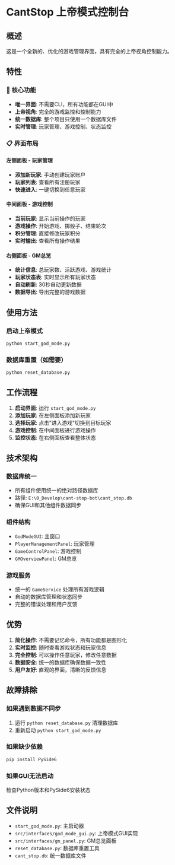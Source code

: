 # CantStop 上帝模式控制台

## 概述

这是一个全新的、优化的游戏管理界面，具有完全的上帝视角控制能力。

## 特性

### 🎯 核心功能
- **唯一界面**: 不需要CLI，所有功能都在GUI中
- **上帝视角**: 完全的游戏监控和控制能力
- **统一数据库**: 整个项目只使用一个数据库文件
- **实时管理**: 玩家管理、游戏控制、状态监控

### 📋 界面布局

#### 左侧面板 - 玩家管理
- **添加新玩家**: 手动创建玩家账户
- **玩家列表**: 查看所有注册玩家
- **快速进入**: 一键切换到任意玩家

#### 中间面板 - 游戏控制
- **当前玩家**: 显示当前操作的玩家
- **游戏操作**: 开始游戏、掷骰子、结束轮次
- **积分管理**: 直接修改玩家积分
- **实时输出**: 查看所有操作结果

#### 右侧面板 - GM总览
- **统计信息**: 总玩家数、活跃游戏、游戏统计
- **玩家状态表**: 实时显示所有玩家状态
- **自动刷新**: 30秒自动更新数据
- **数据导出**: 导出完整的游戏数据

## 使用方法

### 启动上帝模式
```bash
python start_god_mode.py
```

### 数据库重置（如需要）
```bash
python reset_database.py
```

## 工作流程

1. **启动界面**: 运行 `start_god_mode.py`
2. **添加玩家**: 在左侧面板添加新玩家
3. **选择玩家**: 点击"进入游戏"切换到目标玩家
4. **游戏控制**: 在中间面板进行游戏操作
5. **监控状态**: 在右侧面板查看整体状态

## 技术架构

### 数据库统一
- 所有组件使用统一的绝对路径数据库
- 路径: `E:\0_Develop\cant-stop-bot\cant_stop.db`
- 确保GUI和其他组件数据同步

### 组件结构
- `GodModeGUI`: 主窗口
- `PlayerManagementPanel`: 玩家管理
- `GameControlPanel`: 游戏控制
- `GMOverviewPanel`: GM总览

### 游戏服务
- 统一的 `GameService` 处理所有游戏逻辑
- 自动的数据库管理和状态同步
- 完整的错误处理和用户反馈

## 优势

1. **简化操作**: 不需要记忆命令，所有功能都是图形化
2. **实时监控**: 随时查看游戏状态和玩家信息
3. **完全控制**: 可以操作任意玩家，修改任意数据
4. **数据安全**: 统一的数据库确保数据一致性
5. **用户友好**: 直观的界面，清晰的反馈信息

## 故障排除

### 如果遇到数据不同步
1. 运行 `python reset_database.py` 清理数据库
2. 重新启动 `python start_god_mode.py`

### 如果缺少依赖
```bash
pip install PySide6
```

### 如果GUI无法启动
检查Python版本和PySide6安装状态

## 文件说明

- `start_god_mode.py`: 主启动器
- `src/interfaces/god_mode_gui.py`: 上帝模式GUI实现
- `src/interfaces/gm_panel.py`: GM总览面板
- `reset_database.py`: 数据库重置工具
- `cant_stop.db`: 统一数据库文件